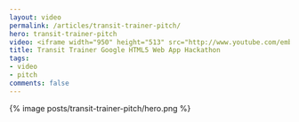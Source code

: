 ```yaml
---
layout: video
permalink: /articles/transit-trainer-pitch/
hero: transit-trainer-pitch
video: <iframe width="950" height="513" src="http://www.youtube.com/embed/DGrV277AiaQ?rel=0?wmode=opaque" frameborder="0" allowfullscreen></iframe>
title: Transit Trainer Google HTML5 Web App Hackathon
tags:
- video
- pitch
comments: false
---
```


<div class="hero">{% image posts/transit-trainer-pitch/hero.png %}</div>

<!-- <a href="/projects/transit-trainer">Transit Trainer</a> (Google HTML5 Web App Hackathon 2011) -->
